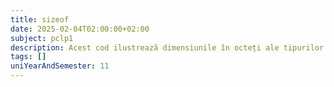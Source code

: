 ```yaml
---
title: sizeof
date: 2025-02-04T02:00:00+02:00
subject: pclp1
description: Acest cod ilustrează dimensiunile în octeți ale tipurilor de date fundamentale (char, int, float, double, long) prin operatorul `sizeof`. Explică modul în care aceste mărimi pot varia în funcție de arhitectura sistemului.
tags: []
uniYearAndSemester: 11
---
```


